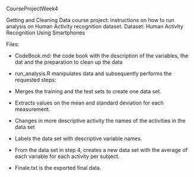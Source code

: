 CourseProjectWeek4

Getting and Cleaning Data course project: instructions on how to run analysis on Human Activity recognition dataset.
Dataset: Human Activity Recognition Using Smartphones

Files:

- CodeBook.md: the code book with the description of the variables, the dat and the preparation to clean up the data

- run_analysis.R manipulates data and subsequently performs the requested steps:
- Merges the training and the test sets to create one data set.
- Extracts values on the mean and standard deviation for each measurement.
- Changes in more descriptive activity the names of the activities in the data set
- Labels the data set with descriptive variable names.
- From the data set in step 4, creates a new data set with the average of each variable for each activity per subject.


- Finale.txt is the exported final data.
